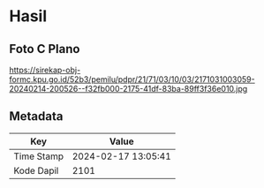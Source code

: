 # Hasil

## Foto C Plano

https://sirekap-obj-formc.kpu.go.id/52b3/pemilu/pdpr/21/71/03/10/03/2171031003059-20240214-200526--f32fb000-2175-41df-83ba-89ff3f36e010.jpg


## Metadata

| Key        | Value               |
| ---------- | ------------------- |
| Time Stamp | 2024-02-17 13:05:41 |
| Kode Dapil | 2101                |




